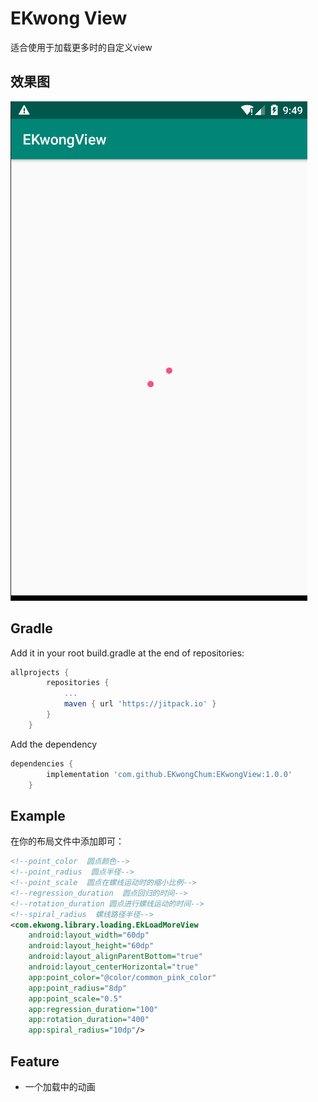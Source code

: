 # EKwong View

适合使用于加载更多时的自定义view

## 效果图 ##


![load_more.gif](https://raw.githubusercontent.com/EKwongChum/EKwongView/master/images/load_more.gif)



## Gradle ##

Add it in your root build.gradle at the end of repositories:

```groovy
allprojects {
		repositories {
			...
			maven { url 'https://jitpack.io' }
		}
	}
```

Add the dependency

```groovy
dependencies {
        implementation 'com.github.EKwongChum:EKwongView:1.0.0'
    }
```

## Example ##

在你的布局文件中添加即可：

```xml
<!--point_color  圆点颜色-->
<!--point_radius  圆点半径-->
<!--point_scale  圆点在螺线运动时的缩小比例-->
<!--regression_duration  圆点回归的时间-->
<!--rotation_duration 圆点进行螺线运动的时间-->
<!--spiral_radius  螺线路径半径-->
<com.ekwong.library.loading.EkLoadMoreView
    android:layout_width="60dp"
    android:layout_height="60dp"
    android:layout_alignParentBottom="true"
    android:layout_centerHorizontal="true"
    app:point_color="@color/common_pink_color"
    app:point_radius="8dp"
    app:point_scale="0.5"
    app:regression_duration="100"
    app:rotation_duration="400"
    app:spiral_radius="10dp"/>
```
## Feature ##

* 一个加载中的动画